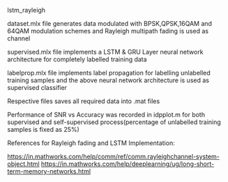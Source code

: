 lstm_rayleigh

dataset.mlx file generates data modulated with BPSK,QPSK,16QAM and 64QAM modulation schemes and Rayleigh multipath fading is used as channel

supervised.mlx file implements a LSTM & GRU Layer neural network architecture for completely labelled training data

labelprop.mlx file implements label propagation for labelling unlabelled training samples and the above neural network architecture is used as supervised classifier

Respective files saves all required data into .mat files 

Performance of SNR vs Accuracy was recorded in idpplot.m for both supervised and self-supervised process(percentage of unlabelled training samples is fixed as 25%) 

References for Rayleigh fading and LSTM Implementation:

https://in.mathworks.com/help/comm/ref/comm.rayleighchannel-system-object.html 
https://in.mathworks.com/help/deeplearning/ug/long-short-term-memory-networks.html